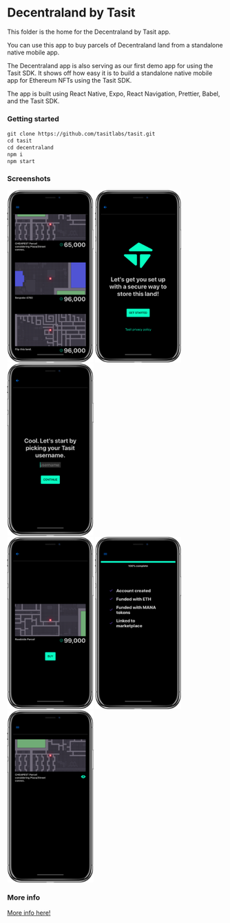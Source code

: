 # Decentraland by Tasit

This folder is the home for the Decentraland by Tasit app.

You can use this app to buy parcels of Decentraland land from a standalone native mobile app.

The Decentraland app is also serving as our first demo app for using the Tasit SDK. It shows off how easy it is to build a standalone native mobile app for Ethereum NFTs using the Tasit SDK.

The app is built using React Native, Expo, React Navigation, Prettier, Babel, and the Tasit SDK.

### Getting started

```
git clone https://github.com/tasitlabs/tasit.git
cd tasit
cd decentraland
npm i
npm start
```

### Screenshots

<div align="left">
  <img src="./assets/screenshots/ListLand.png" width="200" />
  <img src="../shared/assets/screenshots/StartSetup.png" width="200" />
  <img src="../shared/assets/screenshots/PickUsername.png" width="200" />
</div>

<div align="left">
  <img src="./assets/screenshots/BuyLand.png" width="200" />
  <img src="../shared/assets/screenshots/MyProfile.png" width="200" />
  <img src="./assets/screenshots/MyLand.png" width="200" />
</div>

### More info

[More info here!](https://github.com/tasitlabs/tasit)
